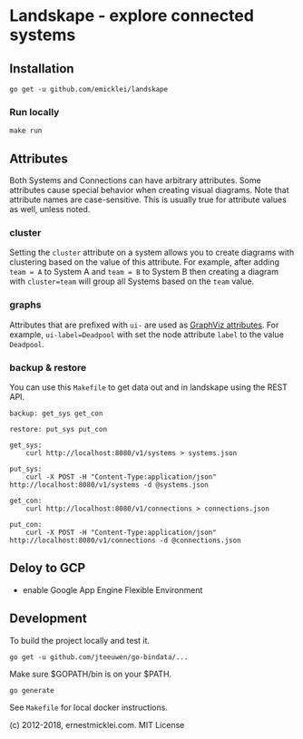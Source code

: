 # Landskape - explore connected systems 

## Installation

	go get -u github.com/emicklei/landskape

### Run locally

    make run


## Attributes

Both Systems and Connections can have arbitrary attributes.
Some attributes cause special behavior when creating visual diagrams.
Note that attribute names are case-sensitive. This is usually true for attribute values as well, unless noted.

### cluster

Setting the `cluster` attribute on a system allows you to create diagrams with clustering based on the value of this attribute.
For example, after adding `team = A` to System A and `team = B` to System B then creating a diagram with `cluster=team` will group all Systems based on the `team` value.

### graphs

Attributes that are prefixed with `ui-` are used as [GraphViz attributes](https://www.graphviz.org/doc/info/attrs.html).
For example, `ui-label=Deadpool` with set the node attribute `label` to the value `Deadpool`.

### backup & restore

You can use this `Makefile` to get data out and in landskape using the REST API.

	backup: get_sys get_con

	restore: put_sys put_con

	get_sys:
		curl http://localhost:8080/v1/systems > systems.json

	put_sys:
		curl -X POST -H "Content-Type:application/json" http://localhost:8080/v1/systems -d @systems.json

	get_con:
		curl http://localhost:8080/v1/connections > connections.json

	put_con:
		curl -X POST -H "Content-Type:application/json" http://localhost:8080/v1/connections -d @connections.json
		
## Deloy to GCP

- enable Google App Engine Flexible Environment 		

## Development

To build the project locally and test it.

	go get -u github.com/jteeuwen/go-bindata/...

Make sure $GOPATH/bin is on your $PATH.

	go generate
	
See `Makefile` for local docker instructions.


(c) 2012-2018, ernestmicklei.com. MIT License